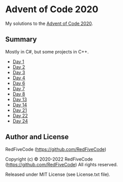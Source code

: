 # Advent of Code 2020

My solutions to the [Advent of Code 2020](https://adventofcode.com/2020).

## Summary
Mostly in C#, but some projects in C++.

* [Day 1](https://adventofcode.com/2020/day/1)
* [Day 2](https://adventofcode.com/2020/day/2)
* [Day 3](https://adventofcode.com/2020/day/3)
* [Day 4](https://adventofcode.com/2020/day/4)
* [Day 6](https://adventofcode.com/2020/day/6)
* [Day 7](https://adventofcode.com/2020/day/7)
* [Day 8](https://adventofcode.com/2020/day/8)
* [Day 13](https://adventofcode.com/2020/day/13)
* [Day 14](https://adventofcode.com/2020/day/14)
* [Day 21](https://adventofcode.com/2020/day/21)
* [Day 22](https://adventofcode.com/2020/day/22)
* [Day 24](https://adventofcode.com/2020/day/24)

## Author and License
RedFiveCode (https://github.com/RedFiveCode)

Copyright (c) © 2020-2022 RedFiveCode (https://github.com/RedFiveCode) All rights reserved.

Released under MIT License (see License.txt file).